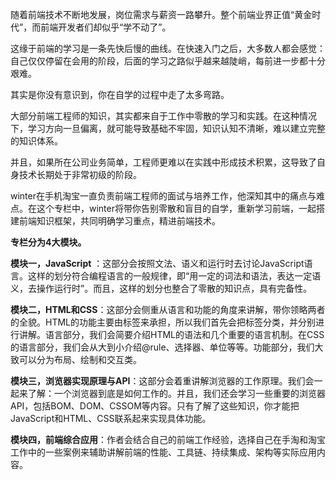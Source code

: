 随着前端技术不断地发展，岗位需求与薪资一路攀升。整个前端业界正值“黄金时代”，而前端开发者们却似乎“学不动了”。

这缘于前端的学习是一条先快后慢的曲线。在快速入门之后，大多数人都会感觉：自己仅仅停留在会用的阶段，后面的学习之路似乎越来越陡峭，每前进一步都十分艰难。

其实是你没有意识到，你在自学的过程中走了太多弯路。

大部分前端工程师的知识，其实都来自于工作中零散的学习和实践。在这种情况下，学习方向一旦偏离，就可能导致基础不牢固，知识认知不清晰，难以建立完整的知识体系。

并且，如果所在公司业务简单，工程师更难以在实践中形成技术积累，这导致了自身技术长期处于非常初级的阶段。

winter在手机淘宝一直负责前端工程师的面试与培养工作，他深知其中的痛点与难点。在这个专栏中，winter将带你告别零散和盲目的自学，重新学习前端，一起搭建前端知识框架，共同明确学习重点，精进前端技术。

**专栏分为4大模块。**

**模块一，JavaScript** ：这部分会按照文法、语义和运行时去讨论JavaScript语言。这样的划分符合编程语言的一般规律，即“用一定的词法和语法，表达一定语义，去操作运行时”。而且，这样的划分也整合了零散的知识点，具有完备性。

**模块二，HTML和CSS**：这部分会侧重从语言和功能的角度来讲解，带你领略两者的全貌。HTML的功能主要由标签来承担，所以我们首先会把标签分类，并分别进行讲解。语言部分，我们会简要介绍HTML的语法和几个重要的语言机制。在CSS的语言部分，我们会从大到小介绍@rule、选择器、单位等等。功能部分，我们大致可以分为布局、绘制和交互类。

**模块三，浏览器实现原理与API**：这部分会着重讲解浏览器的工作原理。我们会一起来了解：一个浏览器到底是如何工作的。并且，我们还会学习一些重要的浏览器API，包括BOM、DOM、CSSOM等内容。只有了解了这些知识，你才能把JavaScript和HTML、CSS联系起来实现具体功能。

**模块四，前端综合应用**：作者会结合自己的前端工作经验，选择自己在手淘和淘宝工作中的一些案例来辅助讲解前端的性能、工具链、持续集成、架构等实际应用内容。